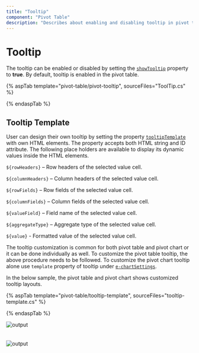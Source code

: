 ```yaml
---
title: "Tooltip"
component: "Pivot Table"
description: "Describes about enabling and disabling tooltip in pivot table"
---
```


# Tooltip

The tooltip can be enabled or disabled by setting the [`showTooltip`](https://ej2.syncfusion.com/react/documentation/api/pivotview/#showtooltip) property to **true**. By default, tooltip is enabled in the pivot table.

{% aspTab template="pivot-table/pivot-tooltip", sourceFiles="ToolTip.cs" %}

{% endaspTab %}

## Tooltip Template

User can design their own tooltip by setting the property [`tooltipTemplate`](https://help.syncfusion.com/cr/aspnetcore-js2/Syncfusion.EJ2.PivotView.PivotView.html#Syncfusion_EJ2_PivotView_PivotView_TooltipTemplate) with own HTML elements. The property accepts both HTML string and ID attribute. The following place holders are available to display its dynamic values inside the HTML elements.

`${rowHeaders}` – Row headers of the selected value cell.

`${columnHeaders}`  – Column headers of the selected value cell.

`${rowFields}` – Row fields of the selected value cell.

`${columnFields}` – Column fields of the selected value cell.

`${valueField}` – Field name of the selected value cell.

`${aggregateType}` – Aggregate type of the selected value cell.

`${value}` - Formatted value of the selected value cell.

The tooltip customization is common for both pivot table and pivot chart or it can be done individually as well. To customize the pivot table tooltip, the above procedure needs to be followed. To customize the pivot chart tooltip alone use `template` property of tooltip under [`e-chartSettings`](https://help.syncfusion.com/cr/aspnetcore-js2/Syncfusion.EJ2.PivotView.PivotViewChartSettings.html).

In the below sample, the pivot table and pivot chart shows customized tooltip layouts.

{% aspTab template="pivot-table/tooltip-template", sourceFiles="tooltip-template.cs" %}

{% endaspTab %}

<!-- markdownlint-disable MD012 -->
![output](images/tooltipTemplate.png)
<br/>
<br/>
<br/>
![output](images/tooltipTemplate-chart.png)